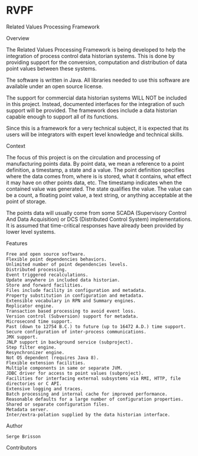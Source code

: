 # RVPF
Related Values Processing Framework

Overview

The Related Values Processing Framework is being developed to help the integration of process control data historian systems. This is done by providing support for the conversion, computation and distribution of data point values between these systems.

The software is written in Java. All libraries needed to use this software are available under an open source license.

The support for commercial data historian systems WILL NOT be included in this project. Instead, documented interfaces for the integration of such support will be provided. The framework does include a data historian capable enough to support all of its functions.

Since this is a framework for a very technical subject, it is expected that its users will be integrators with expert level knowledge and technical skills. 

Context

The focus of this project is on the circulation and processing of manufacturing points data. By point data, we mean a reference to a point definition, a timestamp, a state and a value. The point definition specifies where the data comes from, where is is stored, what it contains, what effect it may have on other points data, etc. The timestamp indicates when the contained value was generated. The state qualifies the value. The value can be a count, a floating point value, a text string, or anything acceptable at the point of storage.


The points data will usually come from some SCADA (Supervisory Control And Data Acquisition) or DCS (Distributed Control System) implementations. It is assumed that time-critical responses have already been provided by lower level systems. 

Features

    Free and open source software.
    Flexible point dependencies behaviors.
    Unlimited number of point dependencies levels.
    Distributed processing.
    Event triggered recalculations.
    Update anywhere in included data historian.
    Store and forward facilities.
    Files include facility in configuration and metadata.
    Property substitution in configuration and metadata.
    Extensible vocabulary in RPN and Summary engines.
    Replicator engine.
    Transaction based processing to avoid event loss.
    Version control (Subversion) support for metadata.
    Microsecond time support.
    Past (down to 12754 B.C.) to future (up to 16472 A.D.) time support.
    Secure configuration of inter-process communications.
    JMX support.
    JNLP support in background service (subproject).
    Step filter engine.
    Resynchronizer engine.
    Not OS dependent (requires Java 8).
    Flexible extension facilities.
    Multiple components in same or separate JVM.
    JDBC driver for access to point values (subproject).
    Facilities for interfacing external subsystems via RMI, HTTP, file directories or C API.
    Extensive logging and traces.
    Batch processing and internal cache for improved performance.
    Reasonable defaults for a large number of configuration properties.
    Shared or separate configuration files.
    Metadata server.
    Inter/extra-polation supplied by the data historian interface.

Author

    Serge Brisson

Contributors 
